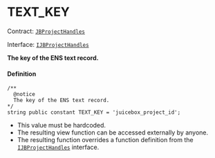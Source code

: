 # TEXT_KEY

Contract: [`JBProjectHandles`](/dev/api/contracts/or-utilities/jbprojecthandles/README.md)​‌

Interface: [`IJBProjectHandles`](/dev/api/interfaces/ijbprojecthandles.md)

**The key of the ENS text record.**

#### Definition

```
/**
  @notice
  The key of the ENS text record.
*/
string public constant TEXT_KEY = 'juicebox_project_id';
```

* This value must be hardcoded.
* The resulting view function can be accessed externally by anyone.
* The resulting function overrides a function definition from the [`IJBProjectHandles`](/dev/api/interfaces/ijbprojecthandles.md) interface.
